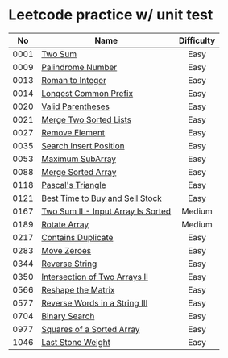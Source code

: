 # Leetcode practice w/ unit test

|  No  | Name                                                                                          | Difficulty |
|:----:|-----------------------------------------------------------------------------------------------|:----------:|
| 0001 | [Two Sum](src/main/java/leetcode/easy/TwoSum.java)                                            |    Easy    |
| 0009 | [Palindrome Number](src/main/java/leetcode/easy/PalindromeNumber.java)                        |    Easy    |
| 0013 | [Roman to Integer](src/main/java/leetcode/easy/RomanToInteger.java)                           |    Easy    |
| 0014 | [Longest Common Prefix](src/main/java/leetcode/easy/LongestCommonPrefix.java)                 |    Easy    |
| 0020 | [Valid Parentheses](src/main/java/leetcode/easy/ValidParentheses.java)                        |    Easy    |
| 0021 | [Merge Two Sorted Lists](src/main/java/leetcode/easy/MergeTwoSortedLists.java)                |    Easy    |
| 0027 | [Remove Element](src/main/java/leetcode/easy/RemoveElement.java)                              |    Easy    |
| 0035 | [Search Insert Position](src/main/java/leetcode/easy/SearchInsertPosition.java)               |    Easy    |
| 0053 | [Maximum SubArray](src/main/java/leetcode/easy/MaximumSubArray.java)                          |    Easy    |
| 0088 | [Merge Sorted Array](src/main/java/leetcode/easy/MergeSortedArray.java)                       |    Easy    |
| 0118 | [Pascal's Triangle](src/main/java/leetcode/easy/PascalsTriangle.java)                         |    Easy    |
| 0121 | [Best Time to Buy and Sell Stock](src/main/java/leetcode/easy/BestTimeToBuyAndSellStock.java) |    Easy    |
| 0167 | [Two Sum II - Input Array Is Sorted](src/main/java/leetcode/medium/TwoSum2.java)              |   Medium   |
| 0189 | [Rotate Array](src/main/java/leetcode/medium/RotateArray.java)                                |   Medium   |
| 0217 | [Contains Duplicate](src/main/java/leetcode/easy/ContainsDuplicate.java)                      |    Easy    |
| 0283 | [Move Zeroes](src/main/java/leetcode/easy/MoveZeroes.java)                                    |    Easy    |
| 0344 | [Reverse String](src/main/java/leetcode/easy/ReverseString.java)                              |    Easy    |
| 0350 | [Intersection of Two Arrays II](src/main/java/leetcode/easy/IntersectionOfTwoArrays2.java)    |    Easy    |
| 0566 | [Reshape the Matrix](src/main/java/leetcode/easy/ReshapeTheMatrix.java)                       |    Easy    |
| 0577 | [Reverse Words in a String III](src/main/java/leetcode/easy/ReverseWordsInAString3.java)      |    Easy    |
| 0704 | [Binary Search](src/main/java/leetcode/easy/BinarySearch.java)                                |    Easy    |
| 0977 | [Squares of a Sorted Array](src/main/java/leetcode/easy/SquaresOfASortedArray.java)           |    Easy    |
| 1046 | [Last Stone Weight](src/main/java/leetcode/easy/LastStoneWeight.java)                         |    Easy    |
